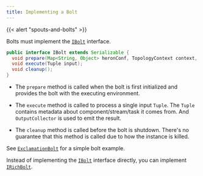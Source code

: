 ```yaml
---
title: Implementing a Bolt
---
```


{{< alert "spouts-and-bolts" >}}

Bolts must implement the [`IBolt`](/api/org/apache/heron/api/bolt/IBolt.html) interface.

```java
public interface IBolt extends Serializable {
  void prepare(Map<String, Object> heronConf, TopologyContext context, OutputCollector collector);
  void execute(Tuple input);
  void cleanup();
}
```

* The `prepare` method is called when the bolt is first initialized and provides
the bolt with the executing environment.

* The `execute` method is called to process a single input `Tuple`. The `Tuple`
contains metadata about component/stream/task it comes from. And `OutputCollector`
is used to emit the result.

* The `cleanup` method is called before the bolt is shutdown. There's no
guarantee that this method is called due to how the instance is killed.

See [`ExclamationBolt`](https://github.org/apache/heron/blob/master/examples/src/java/org/apache/heron/examples/api/ExclamationTopology.java#L85) for a simple bolt example.

Instead of implementing the [`IBolt`](/api/org/apache/heron/api/bolt/IBolt.html) interface directly, you can implement [`IRichBolt`](/api/org/apache/heron/api/bolt/IRichBolt.html).
